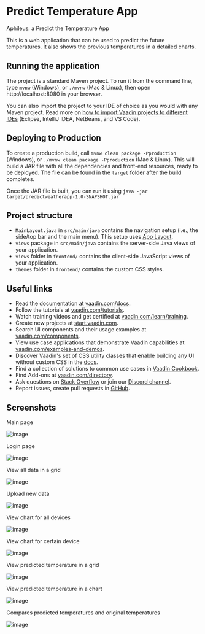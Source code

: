 # Predict Temperature App

<!-- This project can be used as a starting point to create your own Vaadin application with Spring Boot.
It contains all the necessary configuration and some placeholder files to get you started. -->

Aphileus: a Predict the Temperature App

This is a web application that can be used to predict the future temperatures. It also shows the previous temperatures in a detailed charts.

## Running the application

The project is a standard Maven project. To run it from the command line,
type `mvnw` (Windows), or `./mvnw` (Mac & Linux), then open
http://localhost:8080 in your browser.

You can also import the project to your IDE of choice as you would with any
Maven project. Read more on [how to import Vaadin projects to different 
IDEs](https://vaadin.com/docs/latest/flow/guide/step-by-step/importing) (Eclipse, IntelliJ IDEA, NetBeans, and VS Code).

## Deploying to Production

To create a production build, call `mvnw clean package -Pproduction` (Windows),
or `./mvnw clean package -Pproduction` (Mac & Linux).
This will build a JAR file with all the dependencies and front-end resources,
ready to be deployed. The file can be found in the `target` folder after the build completes.

Once the JAR file is built, you can run it using
`java -jar target/predictweatherapp-1.0-SNAPSHOT.jar`

## Project structure

- `MainLayout.java` in `src/main/java` contains the navigation setup (i.e., the
  side/top bar and the main menu). This setup uses
  [App Layout](https://vaadin.com/components/vaadin-app-layout).
- `views` package in `src/main/java` contains the server-side Java views of your application.
- `views` folder in `frontend/` contains the client-side JavaScript views of your application.
- `themes` folder in `frontend/` contains the custom CSS styles.

## Useful links

- Read the documentation at [vaadin.com/docs](https://vaadin.com/docs).
- Follow the tutorials at [vaadin.com/tutorials](https://vaadin.com/tutorials).
- Watch training videos and get certified at [vaadin.com/learn/training](https://vaadin.com/learn/training).
- Create new projects at [start.vaadin.com](https://start.vaadin.com/).
- Search UI components and their usage examples at [vaadin.com/components](https://vaadin.com/components).
- View use case applications that demonstrate Vaadin capabilities at [vaadin.com/examples-and-demos](https://vaadin.com/examples-and-demos).
- Discover Vaadin's set of CSS utility classes that enable building any UI without custom CSS in the [docs](https://vaadin.com/docs/latest/ds/foundation/utility-classes). 
- Find a collection of solutions to common use cases in [Vaadin Cookbook](https://cookbook.vaadin.com/).
- Find Add-ons at [vaadin.com/directory](https://vaadin.com/directory).
- Ask questions on [Stack Overflow](https://stackoverflow.com/questions/tagged/vaadin) or join our [Discord channel](https://discord.gg/MYFq5RTbBn).
- Report issues, create pull requests in [GitHub](https://github.com/vaadin/platform).

## Screenshots

Main page

![image](https://user-images.githubusercontent.com/104175839/165236311-64e02a2f-77cd-4e17-bae0-9ce097f43981.png)

Login page

![image](https://user-images.githubusercontent.com/104175839/165236346-4f2befc8-e030-4445-8ad8-98eff0c6da06.png)

View all data in a grid

![image](https://user-images.githubusercontent.com/104175839/165236411-cffc3a07-348e-4532-a2f7-8b09ed2fd456.png)

Upload new data

![image](https://user-images.githubusercontent.com/104175839/165236495-980a6686-bde2-4752-ab73-fdaf8ccb42a6.png)

View chart for all devices

![image](https://user-images.githubusercontent.com/104175839/165236568-cff761d3-591f-42f3-bd36-1d3fb1b51769.png)

View chart for certain device

![image](https://user-images.githubusercontent.com/104175839/165236626-f753d815-9310-4af9-ab73-7f7ec9e15bad.png)

View predicted temperature in a grid

![image](https://user-images.githubusercontent.com/104175839/165236807-172f4b5d-1512-4140-b7ba-33e5015db66b.png)

View predicted temperature in a chart

![image](https://user-images.githubusercontent.com/104175839/165236841-5fb3606c-32be-413d-b5db-e324d08da45d.png)

Compares predicted temperatures and original temperatures

![image](https://user-images.githubusercontent.com/104175839/165236885-fee24da8-935d-4a44-8109-68225c40926c.png)
